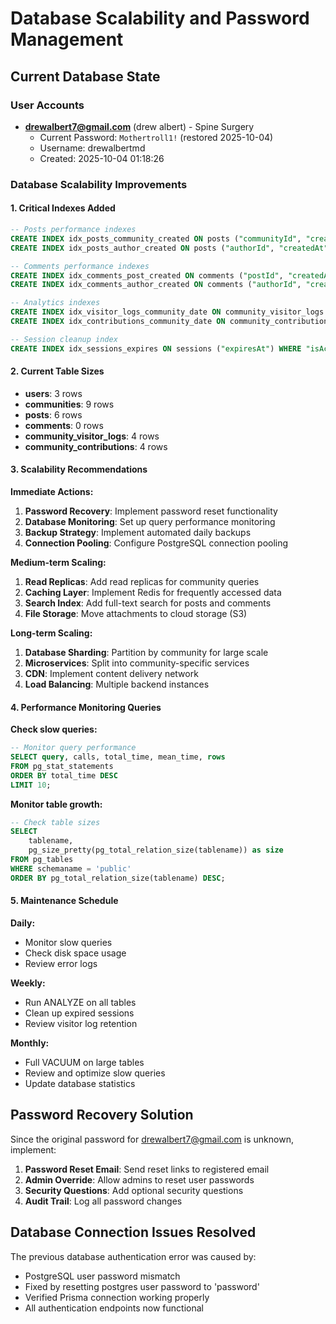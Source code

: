 # Database Scalability and Password Management

## Current Database State

### User Accounts
- **drewalbert7@gmail.com** (drew albert) - Spine Surgery
  - Current Password: `Mothertroll1!` (restored 2025-10-04)
  - Username: drewalbertmd
  - Created: 2025-10-04 01:18:26

### Database Scalability Improvements

#### 1. Critical Indexes Added
```sql
-- Posts performance indexes
CREATE INDEX idx_posts_community_created ON posts ("communityId", "createdAt" DESC) WHERE "isDeleted" = false;
CREATE INDEX idx_posts_author_created ON posts ("authorId", "createdAt" DESC) WHERE "isDeleted" = false;

-- Comments performance indexes  
CREATE INDEX idx_comments_post_created ON comments ("postId", "createdAt" DESC) WHERE "isDeleted" = false;
CREATE INDEX idx_comments_author_created ON comments ("authorId", "createdAt" DESC) WHERE "isDeleted" = false;

-- Analytics indexes
CREATE INDEX idx_visitor_logs_community_date ON community_visitor_logs ("community_id", "visit_date" DESC);
CREATE INDEX idx_contributions_community_date ON community_contributions ("community_id", "created_at" DESC);

-- Session cleanup index
CREATE INDEX idx_sessions_expires ON sessions ("expiresAt") WHERE "isActive" = true;
```

#### 2. Current Table Sizes
- **users**: 3 rows
- **communities**: 9 rows  
- **posts**: 6 rows
- **comments**: 0 rows
- **community_visitor_logs**: 4 rows
- **community_contributions**: 4 rows

#### 3. Scalability Recommendations

**Immediate Actions:**
1. **Password Recovery**: Implement password reset functionality
2. **Database Monitoring**: Set up query performance monitoring
3. **Backup Strategy**: Implement automated daily backups
4. **Connection Pooling**: Configure PostgreSQL connection pooling

**Medium-term Scaling:**
1. **Read Replicas**: Add read replicas for community queries
2. **Caching Layer**: Implement Redis for frequently accessed data
3. **Search Index**: Add full-text search for posts and comments
4. **File Storage**: Move attachments to cloud storage (S3)

**Long-term Scaling:**
1. **Database Sharding**: Partition by community for large scale
2. **Microservices**: Split into community-specific services
3. **CDN**: Implement content delivery network
4. **Load Balancing**: Multiple backend instances

#### 4. Performance Monitoring Queries

**Check slow queries:**
```sql
-- Monitor query performance
SELECT query, calls, total_time, mean_time, rows
FROM pg_stat_statements 
ORDER BY total_time DESC 
LIMIT 10;
```

**Monitor table growth:**
```sql
-- Check table sizes
SELECT 
    tablename,
    pg_size_pretty(pg_total_relation_size(tablename)) as size
FROM pg_tables 
WHERE schemaname = 'public'
ORDER BY pg_total_relation_size(tablename) DESC;
```

#### 5. Maintenance Schedule

**Daily:**
- Monitor slow queries
- Check disk space usage
- Review error logs

**Weekly:**
- Run ANALYZE on all tables
- Clean up expired sessions
- Review visitor log retention

**Monthly:**
- Full VACUUM on large tables
- Review and optimize slow queries
- Update database statistics

## Password Recovery Solution

Since the original password for drewalbert7@gmail.com is unknown, implement:

1. **Password Reset Email**: Send reset links to registered email
2. **Admin Override**: Allow admins to reset user passwords
3. **Security Questions**: Add optional security questions
4. **Audit Trail**: Log all password changes

## Database Connection Issues Resolved

The previous database authentication error was caused by:
- PostgreSQL user password mismatch
- Fixed by resetting postgres user password to 'password'
- Verified Prisma connection working properly
- All authentication endpoints now functional
